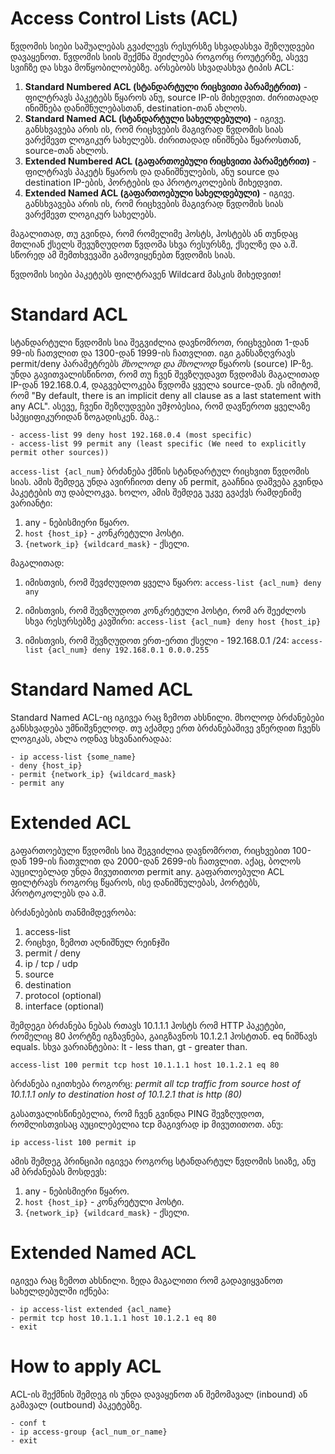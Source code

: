 # Access Control Lists (ACL)

წვდომის სიები საშუალებას გვაძლევს რესურსზე სხვადასხვა შეზღუდვები დავაყენოთ.
წვდომის სიის შექმნა შეიძლება როგორც როუტერზე, ასევე სვიჩზე და სხვა მოწყობილობებზე.
არსებობს სხვადასხვა ტიპის ACL:

1. **Standard Numbered ACL (სტანდარტული რიცხვითი პარამეტრით)** - ფილტრავს პაკეტებს წყაროს ანუ, source IP-ის მიხედვით.
ძირითადად ინიშნება დანიშნულებასთან, destination-თან ახლოს.
2. **Standard Named ACL (სტანდარტული სახელდებული)** - იგივე. განსხვავება არის ის, რომ რიცხვების მაგივრად
წვდომის სიას ვარქმევთ ლოგიკურ სახელებს. ძირითადად ინიშნება წყაროსთან, source-თან ახლოს.
3. **Extended Numbered ACL (გაფართოებული რიცხვითი პარამეტრით)** - ფილტრავს პაკეტს წყაროს და დანიშნულების, 
ანუ source და destination IP-ების, პორტების და პროტოკოლების მიხედვით.
4. **Extended Named ACL (გაფართოებული სახელდებული)** - იგივე. განსხვავება არის ის, რომ რიცხვების მაგივრად
წვდომის სიას ვარქმევთ ლოგიკურ სახელებს.

მაგალითად, თუ გვინდა, რომ რომელიმე ჰოსტს, ჰოსტებს ან თუნდაც მთლიან ქსელს შევუზღუდოთ წვდომა
სხვა რესურსზე, ქსელზე და ა.შ. სწორედ ამ შემთხვევაში გამოვიყენებთ წვდომის სიას.

წვდომის სიები პაკეტებს ფილტრავენ Wildcard მასკის მიხედვით!


# Standard ACL

სტანდარტული წვდომის სია შეგვიძლია დავნომროთ, რიცხვებით 1-დან 99-ის ჩათვლით და 1300-დან 1999-ის ჩათვლით.
იგი განსაზღვრავს permit/deny პარამეტრებს _მხოლოდ და მხოლოდ_ წყაროს (source) IP-ზე. უნდა გავითვალისწინოთ, რომ
თუ ჩვენ შევზღუდავთ წვდომას მაგალითად IP-დან 192.168.0.4, დაგვებლოკება წვდომა ყველა source-დან. ეს იმიტომ, რომ
"By default, there is an implicit deny all clause as a last statement with any ACL". ასევე, ჩვენი შეზღუდვები უმჯობესია,
რომ დავწეროთ ყველაზე სპეციფიკურიდან ზოგადისკენ. მაგ.:

```
- access-list 99 deny host 192.168.0.4 (most specific)
- access-list 99 permit any (least specific (We need to explicitly permit other sources))
```

`access-list {acl_num}` ბრძანება ქმნის სტანდარტულ რიცხვით წვდომის სიას. ამის შემდეგ უნდა ავირჩიოთ deny ან permit,
გააჩნია დაშვება გვინდა პაკეტების თუ დაბლოკვა. ხოლო, ამის შემდეგ უკვე გვაქვს რამდენიმე ვარიანტი:

1. any - ნებისმიერი წყარო.
2. `host {host_ip}` - კონკრეტული ჰოსტი.
3. `{network_ip} {wildcard_mask}` - ქსელი.

მაგალითად:

1. იმისთვის, რომ შევძღუდოთ ყველა წყარო:
`access-list {acl_num} deny any`

2. იმისთვის, რომ შევზღუდოთ კონკრეტული ჰოსტი, რომ არ შეეძლოს სხვა რესურსებზე კავშირი:
`access-list {acl_num} deny host {host_ip}`

3. იმისთვის, რომ შევზღუდოთ ერთ-ერთი ქსელი - 192.168.0.1 /24:
`access-list {acl_num} deny 192.168.0.1 0.0.0.255`

# Standard Named ACL

Standard Named ACL-იც იგივეა რაც ზემოთ ახსნილი. მხოლოდ ბრძანებები განსხვადება უმნიშვნელოდ.
თუ აქამდე ერთ ბრძანებაშივე ვწერდით ჩვენს ლოგიკას, ახლა ოდნავ სხვანაირადაა:

```
- ip access-list {some_name}
- deny {host_ip}
- permit {network_ip} {wildcard_mask}
- permit any
```

# Extended ACL

გაფართოებული წვდომის სია შეგვიძლია დავნომროთ, რიცხვებით 100-დან 199-ის ჩათვლით და 2000-დან 2699-ის ჩათვლით.
აქაც, ბოლოს აუცილებლად უნდა მივუთითოთ permit any. გაფართოებული ACL ფილტრავს როგორც წყაროს, ისე დანიშნულებას,
პორტებს, პროტოკოლებს და ა.შ.

ბრძანებების თანმიმდევრობა:

1. access-list
2. რიცხვი, ზემოთ აღნიშნულ რეინჯში
3. permit / deny
4. ip / tcp / udp
5. source
6. destination
7. protocol (optional)
8. interface (optional)


შემდეგი ბრძანება ნებას რთავს 10.1.1.1 ჰოსტს რომ HTTP პაკეტები, რომელიც 80 პორტზე იგზავნება, გაიგზავნოს 10.1.2.1 ჰოსტთან.
eq ნიშნავს equals. სხვა ვარიანტებია: lt - less than, gt - greater than.

```
access-list 100 permit tcp host 10.1.1.1 host 10.1.2.1 eq 80
```

ბრძანება იკითხება როგორც: _permit all tcp traffic from source host of 10.1.1.1 only to destination host of 10.1.2.1 that is http (80)_

გასათვალისწინებელია, რომ ჩვენ გვინდა PING შევზღუდოთ, რომლისთვისაც აუცილებელია tcp მაგივრად ip მივუთითოთ. ანუ:

```
ip access-list 100 permit ip
```` 

ამის შემდეგ პრინციპი იგივეა როგორც სტანდარტულ წვდომის სიაზე, ანუ ამ ბრძანებას მოსდევს:

1. any - ნებისმიერი წყარო.
2. `host {host_ip}` - კონკრეტული ჰოსტი.
3. `{network_ip} {wildcard_mask}` - ქსელი.

# Extended Named ACL

იგივეა რაც ზემოთ ახსნილი. ზედა მაგალითი რომ გადავიყვანოთ სახელდებულში იქნება:

```
- ip access-list extended {acl_name}
- permit tcp host 10.1.1.1 host 10.1.2.1 eq 80
- exit
```

# How to apply ACL

ACL-ის შექმნის შემდეგ ის უნდა დავაყენოთ ან შემომავალ (inbound) ან გამავალ (outbound) პაკეტებზე.

```
- conf t
- ip access-group {acl_num_or_name}
- exit
```
